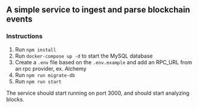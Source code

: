 ## A simple service to ingest and parse blockchain events

### Instructions

1. Run `npm install`
2. Run `docker-compose up -d` to start the MySQL database
3. Create a `.env` file based on the `.env.example` and add an RPC_URL from an rpc provider, ex. Alchemy
4. Run `npm run migrate-db`
5. Run `npm run start`

The service should start running on port 3000, and should start analyzing blocks.